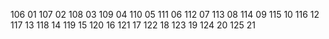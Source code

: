 106 01
107 02
108 03
109 04
110 05
111 06
112 07
113 08
114 09
115 10
116 12
117 13
118 14
119 15
120 16
121 17
122 18
123 19
124 20
125 21
